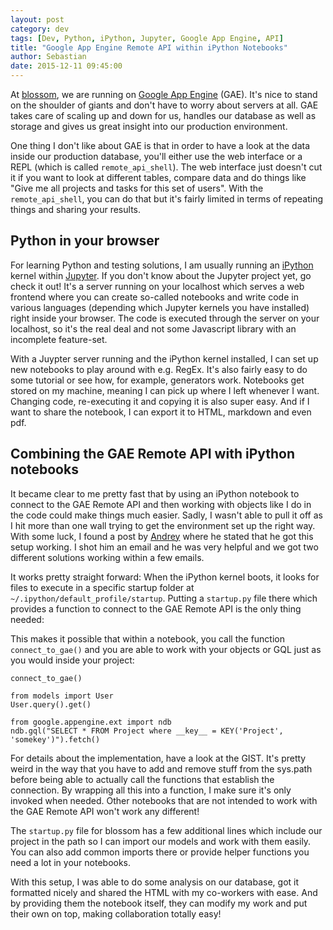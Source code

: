 ```yaml
---
layout: post
category: dev
tags: [Dev, Python, iPython, Jupyter, Google App Engine, API]
title: "Google App Engine Remote API within iPython Notebooks"
author: Sebastian
date: 2015-12-11 09:45:00
---
```

At [blossom](https://www.blossom.co), we are running on [Google App Engine](https://cloud.google.com/appengine/) (GAE). It's nice to stand on the shoulder of giants and don't have to worry about servers at all. GAE takes care of scaling up and down for us, handles our database as well as storage and gives us great insight into our production environment.

One thing I don't like about GAE is that in order to have a look at the data inside our production database, you'll either use the web interface or a REPL (which is called `remote_api_shell`). The web interface just doesn't cut it if you want to look at different tables, compare data and do things like "Give me all projects and tasks for this set of users". With the `remote_api_shell`, you can do that but it's fairly limited in terms of repeating things and sharing your results.

## Python in your browser

For learning Python and testing solutions, I am usually running an [iPython](https://ipython.org/) kernel within [Jupyter](https://jupyter.org/). If you don't know about the Jupyter project yet, go check it out! It's a server running on your localhost which serves a web frontend where you can create so-called notebooks and write code in various languages (depending which Jupyter kernels you have installed) right inside your browser. The code is executed through the server on your localhost, so it's the real deal and not some Javascript library with an incomplete feature-set.

With a Juypter server running and the iPython kernel installed, I can set up new notebooks to play around with e.g. RegEx. It's also fairly easy to do some tutorial or see how, for example, generators work. Notebooks get stored on my machine, meaning I can pick up where I left whenever I want. Changing code, re-executing it and copying it is also super easy. And if I want to share the notebook, I can export it to HTML, markdown and even pdf.

## Combining the GAE Remote API with iPython notebooks

It became clear to me pretty fast that by using an iPython notebook to connect to the GAE Remote API and then working with objects like I do in the code could make things much easier. Sadly, I wasn't able to pull it off as I hit more than one wall trying to get the environment set up the right way. With some luck, I found a post by [Andrey](http://anfedorov.com/) where he stated that he got this setup working. I shot him an email and he was very helpful and we got two different solutions working within a few emails.

It works pretty straight forward: When the iPython kernel boots, it looks for files to execute in a specific startup folder at `~/.ipython/default_profile/startup`. Putting a `startup.py` file there which provides a function to connect to the GAE Remote API is the only thing needed:

<script src="https://gist.github.com/Sgoettschkes/5e9cae762530e53d0971.js"></script>

This makes it possible that within a notebook, you call the function `connect_to_gae()` and you are able to work with your objects or GQL just as you would inside your project:

```
connect_to_gae()

from models import User
User.query().get()

from google.appengine.ext import ndb
ndb.gql("SELECT * FROM Project where __key__ = KEY('Project', 'somekey')").fetch()
```

For details about the implementation, have a look at the GIST. It's pretty weird in the way that you have to add and remove stuff from the sys.path before being able to actually call the functions that establish the connection. By wrapping all this into a function, I make sure it's only invoked when needed. Other notebooks that are not intended to work with the GAE Remote API won't work any different!

The `startup.py` file for blossom has a few additional lines which include our project in the path so I can import our models and work with them easily. You can also add common imports there or provide helper functions you need a lot in your notebooks.

With this setup, I was able to do some analysis on our database, got it formatted nicely and shared the HTML with my co-workers with ease. And by providing them the notebook itself, they can modify my work and put their own on top, making collaboration totally easy!
